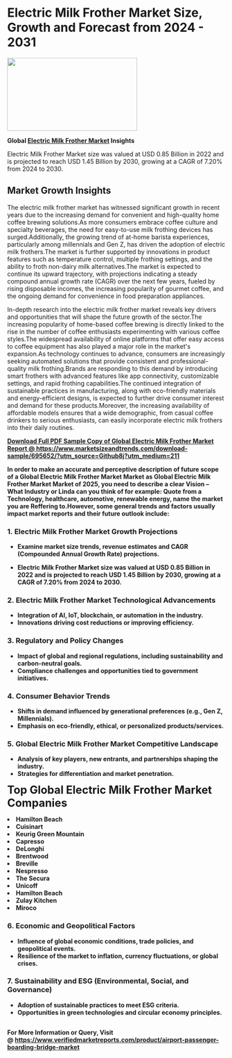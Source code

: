 <H1>Electric Milk Frother Market Size, Growth and Forecast from 2024 - 2031</H1><img class="aligncenter size-medium wp-image-584254" src="https://thirdeyenews.in/wp-content/uploads/2024/09/Global-Market-Research-300x168.jpeg" alt="" width="300" height="168" /><p><strong>Global&nbsp;<a href="https://www.marketsizeandtrends.com/download-sample/695652/?utm_source=Github8j?utm_medium=211">Electric Milk Frother Market</a> Insights</strong></p><p>Electric Milk Frother Market size was valued at USD 0.85 Billion in 2022 and is projected to reach USD 1.45 Billion by 2030, growing at a CAGR of 7.20% from 2024 to 2030.</p><p><h2>Market Growth Insights</h2> <p>The electric milk frother market has witnessed significant growth in recent years due to the increasing demand for convenient and high-quality home coffee brewing solutions.As more consumers embrace coffee culture and specialty beverages, the need for easy-to-use milk frothing devices has surged.Additionally, the growing trend of at-home barista experiences, particularly among millennials and Gen Z, has driven the adoption of electric milk frothers.The market is further supported by innovations in product features such as temperature control, multiple frothing settings, and the ability to froth non-dairy milk alternatives.The market is expected to continue its upward trajectory, with projections indicating a steady compound annual growth rate (CAGR) over the next few years, fueled by rising disposable incomes, the increasing popularity of gourmet coffee, and the ongoing demand for convenience in food preparation appliances.</p> <p><strong><a href="download-sample-link"></a></strong></p> <p>In-depth research into the electric milk frother market reveals key drivers and opportunities that will shape the future growth of the sector.The increasing popularity of home-based coffee brewing is directly linked to the rise in the number of coffee enthusiasts experimenting with various coffee styles.The widespread availability of online platforms that offer easy access to coffee equipment has also played a major role in the market's expansion.As technology continues to advance, consumers are increasingly seeking automated solutions that provide consistent and professional-quality milk frothing.Brands are responding to this demand by introducing smart frothers with advanced features like app connectivity, customizable settings, and rapid frothing capabilities.The continued integration of sustainable practices in manufacturing, along with eco-friendly materials and energy-efficient designs, is expected to further drive consumer interest and demand for these products.Moreover, the increasing availability of affordable models ensures that a wide demographic, from casual coffee drinkers to serious enthusiasts, can easily incorporate electric milk frothers into their daily routines.</p> <p><strong><a href="get-more-link"></p><p><span class=""><strong>Download Full PDF Sample Copy of Global Electric Milk Frother Market Report</strong> @ <a href="https://www.marketsizeandtrends.com/download-sample/695652/?utm_source=Github8j?utm_medium=211" target="_blank">https://www.marketsizeandtrends.com/download-sample/695652/?utm_source=Github8j?utm_medium=211</a></span></p><p>In order to make an accurate and perceptive description of future scope of a Global&nbsp;Electric Milk Frother Market Market as Global&nbsp;Electric Milk Frother Market Market of 2025, you need to describe a clear Vision &ndash; What Industry or Linda can you think of for example: Quote from a Technology, healthcare, automotive, renewable energy, name the market you are Reffering to.However, some general trends and factors usually impact market reports and their future outlook include:</p><h3>1.&nbsp;<strong>Electric Milk Frother Market Growth Projections</strong></h3><ul><li>Examine market size trends, revenue estimates and CAGR (Compounded Annual Growth Rate) projections.</li><li><p>Electric Milk Frother Market size was valued at USD 0.85 Billion in 2022 and is projected to reach USD 1.45 Billion by 2030, growing at a CAGR of 7.20% from 2024 to 2030.</p></li></ul><h3>2.&nbsp;<strong>Electric Milk Frother Market Technological Advancements</strong></h3><ul><li>Integration of AI, IoT, blockchain, or automation in the industry.</li><li>Innovations driving cost reductions or improving efficiency.</li></ul><h3>3.&nbsp;<strong>Regulatory and Policy Changes</strong></h3><ul><li>Impact of global and regional regulations, including sustainability and carbon-neutral goals.</li><li>Compliance challenges and opportunities tied to government initiatives.</li></ul><h3>4.&nbsp;<strong>Consumer Behavior Trends</strong></h3><ul><li>Shifts in demand influenced by generational preferences (e.g., Gen Z, Millennials).</li><li>Emphasis on eco-friendly, ethical, or personalized products/services.</li></ul><h3>5.&nbsp;<strong>Global Electric Milk Frother Market Competitive Landscape</strong></h3><ul><li>Analysis of key players, new entrants, and partnerships shaping the industry.</li><li>Strategies for differentiation and market penetration.</li></ul><p data-pm-slice="1 1 []"><span style="color: inherit; font-family: inherit; font-size: 25px;">Top Global Electric Milk Frother Market Companies</span></p><div class="" data-test-id=""><p><li>Hamilton Beach</li><li> Cuisinart</li><li> Keurig Green Mountain</li><li> Capresso</li><li> DeLonghi</li><li> Brentwood</li><li> Breville</li><li> Nespresso</li><li> The Secura</li><li> Unicoff</li><li> Hamilton Beach</li><li> Zulay Kitchen</li><li> Miroco</li></p></div><h3>6.&nbsp;<strong>Economic and Geopolitical Factors</strong></h3><ul><li>Influence of global economic conditions, trade policies, and geopolitical events.</li><li>Resilience of the market to inflation, currency fluctuations, or global crises.</li></ul><h3>7.&nbsp;<strong>Sustainability and ESG (Environmental, Social, and Governance)</strong></h3><ul><li>Adoption of sustainable practices to meet ESG criteria.</li><li>Opportunities in green technologies and circular economy principles.</li></ul><h2><strong style="font-size: 14px;">For More Information or Query, Visit @&nbsp;</strong><a style="background-color: #ffffff; font-size: 14px;" href="https://www.marketsizeandtrends.com/report/electric-milk-frother-market/" target="_blank">https://www.verifiedmarketreports.com/product/airport-passenger-boarding-bridge-market</a></h2>